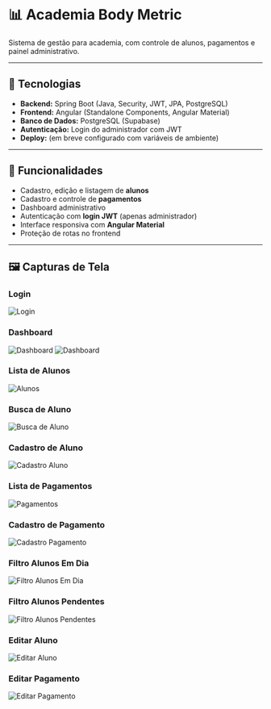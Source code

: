 # 📊 Academia Body Metric

Sistema de gestão para academia, com controle de alunos, pagamentos e painel administrativo.

---

## 🚀 Tecnologias
- **Backend:** Spring Boot (Java, Security, JWT, JPA, PostgreSQL)
- **Frontend:** Angular (Standalone Components, Angular Material)
- **Banco de Dados:** PostgreSQL (Supabase)
- **Autenticação:** Login do administrador com JWT
- **Deploy:** (em breve configurado com variáveis de ambiente)

---

## 🔑 Funcionalidades
- Cadastro, edição e listagem de **alunos**
- Cadastro e controle de **pagamentos**
- Dashboard administrativo
- Autenticação com **login JWT** (apenas administrador)
- Interface responsiva com **Angular Material**
- Proteção de rotas no frontend

---

## 🖼️ Capturas de Tela

### Login
![Login](public/img_rm/image1.png)

### Dashboard
![Dashboard](public/img_rm/image2.png)
![Dashboard](public/img_rm/image3.png)

### Lista de Alunos
![Alunos](public/img_rm/image4.png)

### Busca de Aluno
![Busca de Aluno](public/img_rm/image10.png)

### Cadastro de Aluno
![Cadastro Aluno](public/img_rm/image5.png)

### Lista de Pagamentos
![Pagamentos](public/img_rm/image6.png)

### Cadastro de Pagamento
![Cadastro Pagamento](public/img_rm/image7.png)

### Filtro Alunos Em Dia
![Filtro Alunos Em Dia](public/img_rm/image8.png)

### Filtro Alunos Pendentes
![Filtro Alunos Pendentes](public/img_rm/image9.png)

### Editar Aluno
![Editar Aluno](public/img_rm/image11.png)

### Editar Pagamento
![Editar Pagamento](public/img_rm/image12.png)




